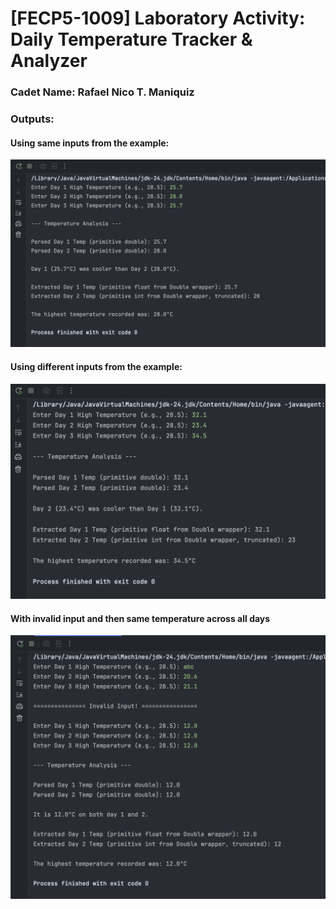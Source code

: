 # [FECP5-1009] Laboratory Activity: Daily Temperature Tracker & Analyzer

### Cadet Name: Rafael Nico T. Maniquiz

### Outputs:

#### Using same inputs from the example:
<img src="https://github.com/rick-maniquiz/JC-WrapperClasses-TemperatureAnalyzer/blob/db3d86de36cbf37f52dab6cb9a5f27b97398edf1/screenshots/screenshot1.png"/>

#### Using different inputs from the example:
<img src="https://github.com/rick-maniquiz/JC-WrapperClasses-TemperatureAnalyzer/blob/db3d86de36cbf37f52dab6cb9a5f27b97398edf1/screenshots/screenshot3.png"/>

#### With invalid input and then same temperature across all days
<img src="https://github.com/rick-maniquiz/JC-WrapperClasses-TemperatureAnalyzer/blob/db3d86de36cbf37f52dab6cb9a5f27b97398edf1/screenshots/screenshot2.png"/>
